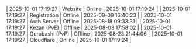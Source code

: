 | 2025-10-01 17:19:27 | Website | Online | 2025-10-01 17:19:24 |
| 2025-10-01 17:19:27 | Registration | Offline | 2025-09-09 16:40:23 |
| 2025-10-01 17:19:27 | Auth Server | Offline | 2025-08-18 09:33:31 |
| 2025-10-01 17:19:27 | Kezan (PvE) | Offline | 2025-08-03 17:58:02 |
| 2025-10-01 17:19:27 | Gurubashi (PvP) | Offline | 2025-08-23 21:44:06 |
| 2025-10-01 17:19:27 | Cloudflare | Online | 2025-10-01 17:19:24 |
